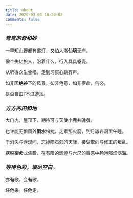 ```yaml
---
title: about
date: 2020-03-03 10:20:02
comments: false
---
```


### *弯弯的奇和妙*

一早知山野都有雾灯，又怕人潮**仙境**无岸。

像个失忆旅人，沿着什么，行入具具躯壳。

从听得众生合唱，走到习惯心跳有声。

如非因**绝谷**下的风景，如非倦意，如非宿命，何必。

是否自由?不过游荡。

### *方方的田和地*

大门内，屋顶下，期待可与天使小鹿共晚餐。

也许能无惧窗外**雨水**纷扰，走乘那火箭，到月球岩洞里午睡。

于消失与浮现间，忘掉陨石旁的天际，接受取向与修正的叛乱。

摆脱**宿命**式焦躁，在有限的辉煌与六尺的善恶中畅游那烦恼海。

### *等待色彩，填尽空白。*

亦**有**歌。会**有**歌。

任**他**来。任**他**走。